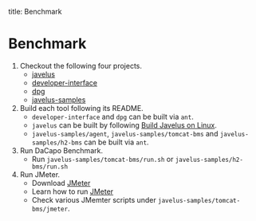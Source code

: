 title: Benchmark

# Benchmark

1. Checkout the following four projects.
    * [javelus](https://bitbucket.org/javelus/javelus-samples)
    * [developer-interface](https://bitbucket.org/javelus/developer-interface)
    * [dpg](https://bitbucket.org/javelus/dpg)
    * [javelus-samples](https://bitbucket.org/javelus/javelus-samples)
2. Build each tool following its README.
    * `developer-interface` and `dpg` can be built via `ant`.
    * `javelus` can be built by following [Build Javelus on Linux](./build_linux).
    * `javelus-samples/agent`, `javelus-samples/tomcat-bms` and `javelus-samples/h2-bms` can be built via `ant`.
3. Run DaCapo Benchmark.
    * Run `javelus-samples/tomcat-bms/run.sh` or `javelus-samples/h2-bms/run.sh`
4. Run JMeter.
    * Download [JMeter](http://jmeter.apache.org/)
    * Learn how to run [JMeter](http://jmeter.apache.org/usermanual/get-started.html)
    * Check various JMemter scripts under `javelus-samples/tomcat-bms/jmeter`.

